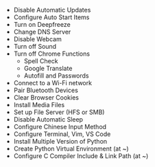 - Disable Automatic Updates
- Configure Auto Start Items
- Turn on Deepfreeze
- Change DNS Server
- Disable Webcam
- Turn off Sound
- Turn off Chrome Functions
  - Spell Check
  - Google Translate
  - Autofill and Passwords
- Connect to a Wi-Fi network
- Pair Bluetooth Devices
- Clear Browser Cookies
- Install Media Files
- Set up File Server (HFS or SMB)
- Disable Automatic Sleep
- Configure Chinese Input Method
- Configure Terminal, Vim, VS Code
- Install Multiple Version of Python
- Create Python Virtual Environment (at ~)
- Configure C Compiler Include & Link Path (at ~)
